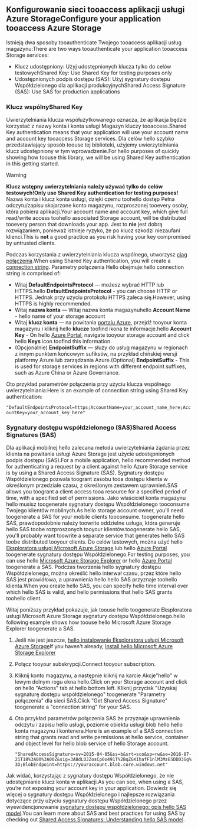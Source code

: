 ## <a name="configure-your-application-tooaccess-azure-storage"></a><span data-ttu-id="65df1-101">Konfigurowanie sieci tooaccess aplikacji usługi Azure Storage</span><span class="sxs-lookup"><span data-stu-id="65df1-101">Configure your application tooaccess Azure Storage</span></span>
<span data-ttu-id="65df1-102">Istnieją dwa sposoby tooauthenticate Twojego tooaccess aplikacji usług magazynu:</span><span class="sxs-lookup"><span data-stu-id="65df1-102">There are two ways tooauthenticate your application tooaccess Storage services:</span></span>

* <span data-ttu-id="65df1-103">Klucz udostępniony: Użyj udostępnionych klucza tylko do celów testowych</span><span class="sxs-lookup"><span data-stu-id="65df1-103">Shared Key: Use Shared Key for testing purposes only</span></span>
* <span data-ttu-id="65df1-104">Udostępnionych podpis dostępu (SAS): Użyj sygnatury dostępu Współdzielonego dla aplikacji produkcyjnych</span><span class="sxs-lookup"><span data-stu-id="65df1-104">Shared Access Signature (SAS): Use SAS for production applications</span></span>

### <a name="shared-key"></a><span data-ttu-id="65df1-105">Klucz wspólny</span><span class="sxs-lookup"><span data-stu-id="65df1-105">Shared Key</span></span>
<span data-ttu-id="65df1-106">Uwierzytelniania klucza współużytkowanego oznacza, że aplikacja będzie korzystać z nazwy konta i konta usługi Magazyn kluczy tooaccess.</span><span class="sxs-lookup"><span data-stu-id="65df1-106">Shared Key authentication means that your application will use your account name and account key tooaccess Storage services.</span></span> <span data-ttu-id="65df1-107">Dla celów hello szybko przedstawiający sposób toouse tej biblioteki, użyjemy uwierzytelniania klucz udostępniony w tym wprowadzenie.</span><span class="sxs-lookup"><span data-stu-id="65df1-107">For hello purposes of quickly showing how toouse this library, we will be using Shared Key authentication in this getting started.</span></span>

> [!WARNING] 
> <span data-ttu-id="65df1-108">**Klucz wstępny uwierzytelniania należy używać tylko do celów testowych!**</span><span class="sxs-lookup"><span data-stu-id="65df1-108">**Only use Shared Key authentication for testing purposes!**</span></span> <span data-ttu-id="65df1-109">Nazwa konta i klucz konta usługi, dzięki czemu toohello dostęp Pełna odczytu/zapisu skojarzone konto magazynu, rozproszonej tooevery osoby, która pobiera aplikacji.</span><span class="sxs-lookup"><span data-stu-id="65df1-109">Your account name and account key, which give full read/write access toohello associated Storage account, will be distributed tooevery person that downloads your app.</span></span> <span data-ttu-id="65df1-110">Jest to **nie** jest dobrą rozwiązaniem, ponieważ istnieje ryzyko, że po klucz szkodzi niezaufani klienci.</span><span class="sxs-lookup"><span data-stu-id="65df1-110">This is **not** a good practice as you risk having your key compromised by untrusted clients.</span></span>
> 
> 

<span data-ttu-id="65df1-111">Podczas korzystania z uwierzytelniania klucza wspólnego, utworzysz [ciąg połączenia](../articles/storage/common/storage-configure-connection-string.md).</span><span class="sxs-lookup"><span data-stu-id="65df1-111">When using Shared Key authentication, you will create a [connection string](../articles/storage/common/storage-configure-connection-string.md).</span></span> <span data-ttu-id="65df1-112">Parametry połączenia Hello obejmuje:</span><span class="sxs-lookup"><span data-stu-id="65df1-112">hello connection string is comprised of:</span></span>  

* <span data-ttu-id="65df1-113">Witaj **DefaultEndpointsProtocol** — możesz wybrać HTTP lub HTTPS.</span><span class="sxs-lookup"><span data-stu-id="65df1-113">hello **DefaultEndpointsProtocol** - you can choose HTTP or HTTPS.</span></span> <span data-ttu-id="65df1-114">Jednak przy użyciu protokołu HTTPS zaleca się.</span><span class="sxs-lookup"><span data-stu-id="65df1-114">However, using HTTPS is highly recommended.</span></span>
* <span data-ttu-id="65df1-115">Witaj **nazwa konta** — Witaj nazwa konta magazynu</span><span class="sxs-lookup"><span data-stu-id="65df1-115">hello **Account Name** - hello name of your storage account</span></span>
* <span data-ttu-id="65df1-116">Witaj **klucz konta** — na powitania [portalu Azure](https://portal.azure.com), przejdź tooyour konta magazynu i kliknij hello **klucze** toofind ikona te informacje.</span><span class="sxs-lookup"><span data-stu-id="65df1-116">hello **Account Key** - On hello [Azure Portal](https://portal.azure.com), navigate tooyour storage account and click hello **Keys** icon toofind this information.</span></span>
* <span data-ttu-id="65df1-117">(Opcjonalnie) **EndpointSuffix** — służy do usług magazynu w regionach z innym punktem końcowym sufiksów, na przykład chińskiej wersji platformy Azure lub zarządzania Azure.</span><span class="sxs-lookup"><span data-stu-id="65df1-117">(Optional) **EndpointSuffix** - This is used for storage services in regions with different endpoint suffixes, such as Azure China or Azure Governance.</span></span>

<span data-ttu-id="65df1-118">Oto przykład parametrów połączenia przy użyciu klucza wspólnego uwierzytelniania:</span><span class="sxs-lookup"><span data-stu-id="65df1-118">Here is an example of connection string using Shared Key authentication:</span></span>

`"DefaultEndpointsProtocol=https;AccountName=your_account_name_here;AccountKey=your_account_key_here"`

### <a name="shared-access-signatures-sas"></a><span data-ttu-id="65df1-119">Sygnatury dostępu współdzielonego (SAS)</span><span class="sxs-lookup"><span data-stu-id="65df1-119">Shared Access Signatures (SAS)</span></span>
<span data-ttu-id="65df1-120">Dla aplikacji mobilnej hello zalecana metoda uwierzytelniania żądania przez klienta na powitania usługi Azure Storage jest użycie udostępnionych podpis dostępu (SAS).</span><span class="sxs-lookup"><span data-stu-id="65df1-120">For a mobile application, hello recommended method for authenticating a request by a client against hello Azure Storage service is by using a Shared Access Signature (SAS).</span></span> <span data-ttu-id="65df1-121">Sygnatury dostępu Współdzielonego pozwala toogrant zasobu tooa dostępu klienta w określonym przedziale czasu, z określonym zestawem uprawnień.</span><span class="sxs-lookup"><span data-stu-id="65df1-121">SAS allows you toogrant a client access tooa resource for a specified period of time, with a specified set of permissions.</span></span>
<span data-ttu-id="65df1-122">Jako właściciel konta magazynu hello musisz toogenerate sygnatury dostępu Współdzielonego tooconsume Twojego klientów mobilnych.</span><span class="sxs-lookup"><span data-stu-id="65df1-122">As hello storage account owner, you'll need toogenerate a SAS for your mobile clients tooconsume.</span></span> <span data-ttu-id="65df1-123">toogenerate hello SAS, prawdopodobnie należy toowrite oddzielne usługa, która generuje hello SAS toobe rozproszonych tooyour klientów.</span><span class="sxs-lookup"><span data-stu-id="65df1-123">toogenerate hello SAS, you'll probably want toowrite a separate service that generates hello SAS toobe distributed tooyour clients.</span></span> <span data-ttu-id="65df1-124">Do celów testowych, można użyć hello [Eksploratora usługi Microsoft Azure Storage](http://storageexplorer.com) lub hello [Azure Portal](https://portal.azure.com) toogenerate sygnatury dostępu Współdzielonego.</span><span class="sxs-lookup"><span data-stu-id="65df1-124">For testing purposes, you can use hello [Microsoft Azure Storage Explorer](http://storageexplorer.com) or hello [Azure Portal](https://portal.azure.com) toogenerate a SAS.</span></span> <span data-ttu-id="65df1-125">Podczas tworzenia hello sygnatury dostępu Współdzielonego, można określić hello interwał czasu, przez które hello SAS jest prawidłowa, a uprawnienia hello hello SAS przyznaje toohello klienta.</span><span class="sxs-lookup"><span data-stu-id="65df1-125">When you create hello SAS, you can specify hello time interval over which hello SAS is valid, and hello permissions that hello SAS grants toohello client.</span></span>

<span data-ttu-id="65df1-126">Witaj poniższy przykład pokazuje, jak toouse hello toogenerate Eksploratora usługi Microsoft Azure Storage sygnatury dostępu Współdzielonego.</span><span class="sxs-lookup"><span data-stu-id="65df1-126">hello following example shows how toouse hello Microsoft Azure Storage Explorer toogenerate a SAS.</span></span>

1. <span data-ttu-id="65df1-127">Jeśli nie jest jeszcze, [hello instalowanie Eksploratora usługi Microsoft Azure Storage](http://storageexplorer.com)</span><span class="sxs-lookup"><span data-stu-id="65df1-127">If you haven't already, [Install hello Microsoft Azure Storage Explorer](http://storageexplorer.com)</span></span>
2. <span data-ttu-id="65df1-128">Połącz tooyour subskrypcji.</span><span class="sxs-lookup"><span data-stu-id="65df1-128">Connect tooyour subscription.</span></span>
3. <span data-ttu-id="65df1-129">Kliknij konto magazynu, a następnie kliknij na karcie Akcje"hello" w lewym dolnym rogu okna hello.</span><span class="sxs-lookup"><span data-stu-id="65df1-129">Click on your Storage account and click on hello "Actions" tab at hello bottom left.</span></span> <span data-ttu-id="65df1-130">Kliknij przycisk "Uzyskaj sygnaturę dostępu współdzielonego" toogenerate "Parametry połączenia" dla sieci SAS.</span><span class="sxs-lookup"><span data-stu-id="65df1-130">Click "Get Shared Access Signature" toogenerate a "connection string" for your SAS.</span></span>
4. <span data-ttu-id="65df1-131">Oto przykład parametrów połączenia SAS że przyznaje uprawnienia odczytu i zapisu hello usługi, poziomie obiektu usługi blob hello hello konta magazynu i kontenera.</span><span class="sxs-lookup"><span data-stu-id="65df1-131">Here is an example of a SAS connection string that grants read and write permissions at hello service, container and object level for hello blob service of hello Storage account.</span></span>
   
   `"SharedAccessSignature=sv=2015-04-05&ss=b&srt=sco&sp=rw&se=2016-07-21T18%3A00%3A00Z&sig=3ABdLOJZosCp0o491T%2BqZGKIhafF1nlM3MzESDDD3Gg%3D;BlobEndpoint=https://youraccount.blob.core.windows.net"`

<span data-ttu-id="65df1-132">Jak widać, korzystając z sygnatury dostępu Współdzielonego, że nie udostępnianie klucz konta w aplikacji.</span><span class="sxs-lookup"><span data-stu-id="65df1-132">As you can see, when using a SAS, you’re not exposing your account key in your application.</span></span> <span data-ttu-id="65df1-133">Dowiedz się więcej o sygnatury dostępu Współdzielonego i najlepsze rozwiązania dotyczące przy użyciu sygnatury dostępu Współdzielonego przez wyewidencjonowanie [sygnatury dostępu współdzielonego: opis hello SAS model](../articles/storage/common/storage-dotnet-shared-access-signature-part-1.md).</span><span class="sxs-lookup"><span data-stu-id="65df1-133">You can learn more about SAS and best practices for using SAS by checking out [Shared Access Signatures: Understanding hello SAS model](../articles/storage/common/storage-dotnet-shared-access-signature-part-1.md).</span></span>

